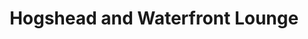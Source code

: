 ---
title: "Hogshead and Waterfront Lounge"
address: "Hogshead and Waterfront Lounge, 1 McConnell Place, Omagh, Tyrone, BT78 1BY"
tel: "+44 (0)28 8224 2210"
county: "Tyrone"
category: "Pubs"
type: "Content"
lat: "54.60209274291992"
lng: "-7.306303977966309"
---